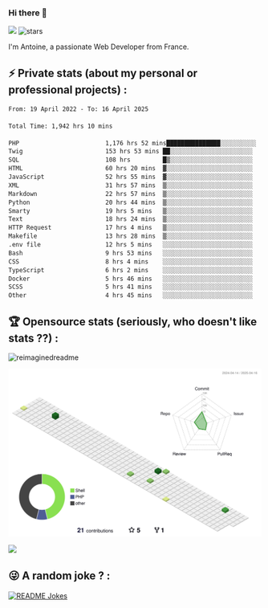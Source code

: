 ### Hi there 👋

![](https://komarev.com/ghpvc/?username=niotna)
<img src="https://img.shields.io/github/stars/niotna?label=Stars" alt="stars">

I'm Antoine, a passionate Web Developer from France.

## :zap: Private stats (about my personal or professional projects) : 

<!--START_SECTION:waka-->

```txt
From: 19 April 2022 - To: 16 April 2025

Total Time: 1,942 hrs 10 mins

PHP                        1,176 hrs 52 mins███████████████░░░░░░░░░░   60.60 %
Twig                       153 hrs 53 mins ██░░░░░░░░░░░░░░░░░░░░░░░   07.92 %
SQL                        108 hrs         █▒░░░░░░░░░░░░░░░░░░░░░░░   05.56 %
HTML                       60 hrs 20 mins  ▓░░░░░░░░░░░░░░░░░░░░░░░░   03.11 %
JavaScript                 52 hrs 55 mins  ▓░░░░░░░░░░░░░░░░░░░░░░░░   02.73 %
XML                        31 hrs 57 mins  ▒░░░░░░░░░░░░░░░░░░░░░░░░   01.65 %
Markdown                   22 hrs 57 mins  ▒░░░░░░░░░░░░░░░░░░░░░░░░   01.18 %
Python                     20 hrs 44 mins  ▒░░░░░░░░░░░░░░░░░░░░░░░░   01.07 %
Smarty                     19 hrs 5 mins   ▒░░░░░░░░░░░░░░░░░░░░░░░░   00.98 %
Text                       18 hrs 24 mins  ▒░░░░░░░░░░░░░░░░░░░░░░░░   00.95 %
HTTP Request               17 hrs 4 mins   ▒░░░░░░░░░░░░░░░░░░░░░░░░   00.88 %
Makefile                   13 hrs 28 mins  ▒░░░░░░░░░░░░░░░░░░░░░░░░   00.69 %
.env file                  12 hrs 5 mins   ░░░░░░░░░░░░░░░░░░░░░░░░░   00.62 %
Bash                       9 hrs 53 mins   ░░░░░░░░░░░░░░░░░░░░░░░░░   00.51 %
CSS                        8 hrs 4 mins    ░░░░░░░░░░░░░░░░░░░░░░░░░   00.42 %
TypeScript                 6 hrs 2 mins    ░░░░░░░░░░░░░░░░░░░░░░░░░   00.31 %
Docker                     5 hrs 46 mins   ░░░░░░░░░░░░░░░░░░░░░░░░░   00.30 %
SCSS                       5 hrs 41 mins   ░░░░░░░░░░░░░░░░░░░░░░░░░   00.29 %
Other                      4 hrs 45 mins   ░░░░░░░░░░░░░░░░░░░░░░░░░   00.24 %
```

<!--END_SECTION:waka-->

## :trophy: Opensource stats (seriously, who doesn't like stats ??) : 

<!---
[![Top Langs](https://github-readme-stats.vercel.app/api/top-langs/?username=niotna)](https://github.com/anuraghazra/github-readme-stats) 
-->
<img src="https://myreadme.vercel.app/api/embed/niotna?panels=userstatistics,toprepositories,toplanguages,commitgraph" alt="reimaginedreadme" />

![](./profile-3d-contrib/profile-green-animate.svg)

<img src="https://github-profile-trophy.vercel.app/?username=niotna&theme=juicyfresh&no-bg=true" />

## :stuck_out_tongue_winking_eye: A random joke ? : 

<a href="https://readme-jokes.vercel.app"><img align="center" src="https://readme-jokes.vercel.app/api" alt="README Jokes"></a>
